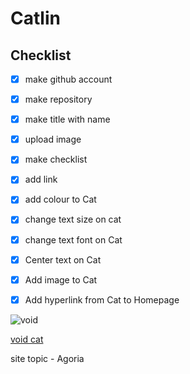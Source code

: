 # Catlin
## Checklist

- [x] make github account
  
- [x] make repository

- [x] make title with name

- [x] upload image

- [x] make checklist

- [x] add link

- [x] add colour to Cat

- [x] change text size on cat

- [x] change text font on Cat

- [x] Center text on Cat

- [x] Add image to Cat

- [x] Add hyperlink from Cat to Homepage

![void](https://pics.craiyon.com/2023-11-28/3qdNaUtnSc2p4kfBKNy3ug.webp)


[void cat](https://chocomelody1.github.io/Cat/)


site topic - Agoria 
